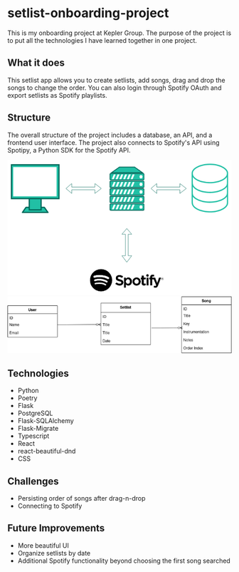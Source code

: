 # setlist-onboarding-project

This is my onboarding project at Kepler Group.
The purpose of the project is to put all the technologies I have learned together in one project.

## What it does

This setlist app allows you to create setlists, add songs, drag and drop the songs to change the order.
You can also login through Spotify OAuth and export setlists as Spotify playlists.

## Structure

The overall structure of the project includes a database, an API, and a frontend user interface.
The project also connects to Spotify's API using Spotipy, a Python SDK for the Spotify API.

![app-diagram](images/setlist-app-diagram.png)
![schema](images/setlist-app-schema.png)

## Technologies

* Python
* Poetry
* Flask
* PostgreSQL
* Flask-SQLAlchemy
* Flask-Migrate
* Typescript
* React
* react-beautiful-dnd
* CSS

## Challenges
* Persisting order of songs after drag-n-drop
* Connecting to Spotify

## Future Improvements
* More beautiful UI
* Organize setlists by date
* Additional Spotify functionality beyond choosing the first song searched
